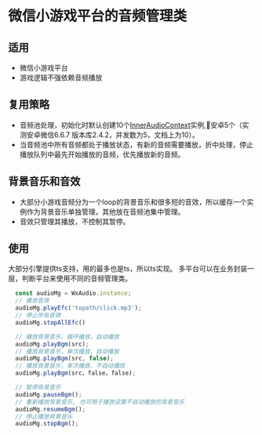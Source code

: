 # 微信小游戏平台的音频管理类

## 适用
- 微信小游戏平台
- 游戏逻辑不强依赖音频播放

## 复用策略
- 音频池处理，初始化时默认创建10个[InnerAudioContext](https://developers.weixin.qq.com/minigame/dev/api/InnerAudioContext.html)实例,安卓5个（实测安卓微信6.6.7 版本库2.4.2，并发数为5，文档上为10）。
- 当音频池中所有音频都处于播放状态，有新的音频需要播放，折中处理，停止播放队列中最先开始播放的音频，优先播放新的音频。

## 背景音乐和音效
- 大部分小游戏音频分为一个loop的背景音乐和很多短的音效，所以缓存一个实例作为背景音乐单独管理，其他放在音频池集中管理。
- 音效只管理其播放，不控制其暂停。

## 使用
大部分引擎提供ts支持，用的最多也是ts，所以ts实现。
多平台可以在业务封装一层，判断平台来使用不同的音频管理类。
``` ts
  const audioMg = WxAudio.instance;
  // 播放音效
  audioMg.playEfc('topath/click.mp3');
  // 停止所有音效
  audioMg.stopAllEfc()

  // 播放背景音乐，循环播放，自动播放
  audioMg.playBgm(src);
  // 播放背景音乐，单次播放，自动播放
  audioMg.playBgm(src, false);
  // 播放背景音乐，单次播放，不自动播放
  audioMg.playBgm(src，false，false);

  // 暂停背景音乐
  audioMg.pauseBgm();
  // 重新播放背景音乐, 也可用于播放设置不自动播放的背景音乐
  audioMg.resumeBgm();
  // 停止播放背景音乐
  audioMg.stopBgm();

```
